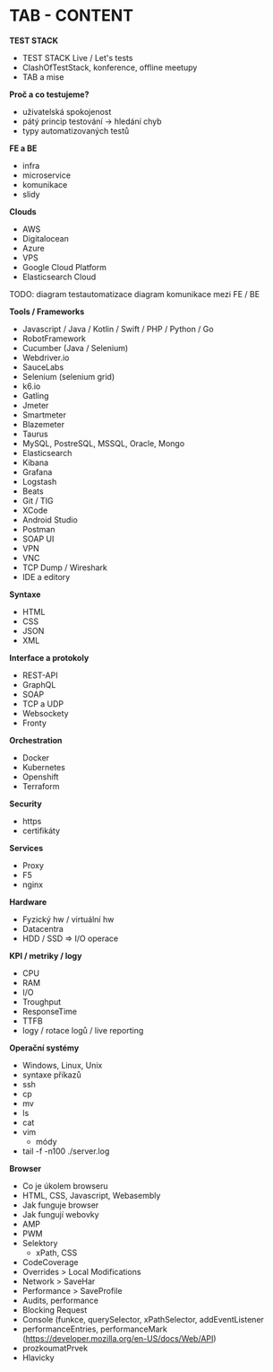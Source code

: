 # TAB - CONTENT

**TEST STACK**
* TEST STACK Live / Let's tests
* ClashOfTestStack, konference, offline meetupy
* TAB a mise

**Proč a co testujeme?**
* uživatelská spokojenost
* pátý princip testování -> hledání chyb
* typy automatizovaných testů

**FE a BE**
* infra
* microservice
* komunikace
* slidy

**Clouds**
* AWS
* Digitalocean
* Azure
* VPS
* Google Cloud Platform
* Elasticsearch Cloud

TODO:
diagram testautomatizace
diagram komunikace mezi FE / BE

**Tools / Frameworks**
* Javascript / Java / Kotlin / Swift / PHP / Python / Go 
* RobotFramework
* Cucumber (Java / Selenium)
* Webdriver.io
* SauceLabs
* Selenium (selenium grid)
* k6.io
* Gatling
* Jmeter
* Smartmeter
* Blazemeter
* Taurus
* MySQL, PostreSQL, MSSQL, Oracle, Mongo
* Elasticsearch
* Kibana
* Grafana
* Logstash
* Beats
* Git / TIG
* XCode
* Android Studio
* Postman
* SOAP UI
* VPN
* VNC
* TCP Dump / Wireshark
* IDE a editory

**Syntaxe**
* HTML
* CSS
* JSON 
* XML

**Interface a protokoly**
* REST-API
* GraphQL
* SOAP
* TCP a UDP
* Websockety
* Fronty

**Orchestration**
* Docker
* Kubernetes
* Openshift
* Terraform

**Security**
* https
* certifikáty

**Services**
* Proxy
* F5
* nginx

**Hardware**
* Fyzický hw / virtuální hw
* Datacentra
* HDD / SSD => I/O operace

**KPI / metriky / logy**
* CPU
* RAM
* I/O
* Troughput
* ResponseTime
* TTFB
* logy / rotace logů / live reporting

**Operační systémy**
* Windows, Linux, Unix
* syntaxe příkazů
* ssh
* cp
* mv
* ls
* cat
* vim
    * módy
* tail -f -n100 ./server.log

**Browser**
- Co je úkolem browseru
- HTML, CSS, Javascript, Webasembly
- Jak funguje browser
- Jak fungují webovky
- AMP
- PWM
- Selektory
    * xPath, CSS
- CodeCoverage
- Overrides > Local Modifications
- Network > SaveHar
- Performance > SaveProfile
- Audits, performance
- Blocking Request
- Console (funkce, querySelector, xPathSelector, addEventListener
- performanceEntries, performanceMark (https://developer.mozilla.org/en-US/docs/Web/API)
- prozkoumatPrvek
- Hlavicky
